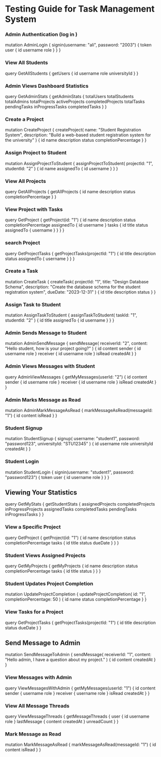 # Testing Guide for Task Management System

###  Admin Authentication (log in ) 
mutation AdminLogin {
  signin(username: "ali", password: "2003") {
    token
    user {
      id
      username
      role
    }
  }
}

###  View All Students
query GetAllStudents {
  getUsers {
    id
    username
    role
    universityId
  }
}

###  Admin Views Dashboard Statistics
query GetAdminStats {
  getAdminStats {
    totalUsers
    totalStudents
    totalAdmins
    totalProjects
    activeProjects
    completedProjects
    totalTasks
    pendingTasks
    inProgressTasks
    completedTasks
  }
}
###  Create a Project
mutation CreateProject {
  createProject(
    name: "Student Registration System",
    description: "Build a web-based student registration system for the university"
  ) {
    id
    name
    description
    status
    completionPercentage
  }
}
###  Assign Project to Student
mutation AssignProjectToStudent {
  assignProjectToStudent(
    projectId: "1",
    studentId: "2"
  ) {
    id
    name
    assignedTo {
      id
      username
    }
  }
}
### View All Projects
query GetAllProjects {
  getAllProjects {
    id
    name
    description
    status
    completionPercentage
  }
}
###  View Project with Tasks
query GetProject {
  getProject(id: "1") {
    id
    name
    description
    status
    completionPercentage
    assignedTo {
      id
      username
    }
    tasks {
      id
      title
      status
      assignedTo {
        username
      }
    }
  }
}
### search Project 
query GetProjectTasks {
  getProjectTasks(projectId: "1") {
    id
    title
    description
    status
    assignedTo {
      username
    }
  }
}

###  Create a Task
mutation CreateTask {
  createTask(
    projectId: "1",
    title: "Design Database Schema",
    description: "Create the database schema for the student registration system",
    dueDate: "2023-12-31"
  ) {
    id
    title
    description
    status
  }
}

### Assign Task to Student
mutation AssignTaskToStudent {
  assignTaskToStudent(
    taskId: "1",
    studentId: "2"
  ) {
    id
    title
    assignedTo {
      id
      username
    }
  }
}

### Admin Sends Message to Student
mutation AdminSendMessage {
  sendMessage(
    receiverId: "2", 
    content: "Hello student, how is your project going?"
  ) {
    id
    content
    sender {
      id
      username
      role
    }
    receiver {
      id
      username
      role
    }
    isRead
    createdAt
  }
}

### Admin Views Messages with Student
query AdminViewMessages {
  getMyMessages(userId: "2") {
    id
    content
    sender {
      id
      username
      role
    }
    receiver {
      id
      username
      role
    }
    isRead
    createdAt
  }
}
### Admin Marks Message as Read
mutation AdminMarkMessageAsRead {
  markMessageAsRead(messageId: "1") {
    id
    content
    isRead
  }
}

### Student Signup
mutation StudentSignup {
  signup(
    username: "student1",
    password: "password123",
    universityId: "STU12345"
  ) {
    id
    username
    role
    universityId
    createdAt
  }
}
###  Student Login
mutation StudentLogin {
  signin(username: "student1", password: "password123") {
    token
    user {
      id
      username
      role
    }
  }
}
## Viewing Your Statistics
query GetMyStats {
  getStudentStats {
    assignedProjects
    completedProjects
    inProgressProjects
    assignedTasks
    completedTasks
    pendingTasks
    inProgressTasks
  }
}

###  View a Specific Project
query GetProject {
  getProject(id: "1") {
    id
    name
    description
    status
    completionPercentage
    tasks {
      id
      title
      status
      dueDate
    }
  }
}
###  Student Views Assigned Projects
query GetMyProjects {
  getMyProjects {
    id
    name
    description
    status
    completionPercentage
    tasks {
      id
      title
      status
    }
  }
}


###  Student Updates Project Completion

mutation UpdateProjectCompletion {
  updateProjectCompletion(
    id: "1",
    completionPercentage: 50
  ) {
    id
    name
    status
    completionPercentage
  }
}
###  View Tasks for a Project
query GetProjectTasks {
  getProjectTasks(projectId: "1") {
    id
    title
    description
    status
    dueDate
  }
}
##  Send Message to Admin
mutation SendMessageToAdmin {
  sendMessage(
    receiverId: "1", 
    content: "Hello admin, I have a question about my project."
  ) {
    id
    content
    createdAt
  }
}
###  View Messages with Admin
query ViewMessagesWithAdmin {
  getMyMessages(userId: "1") {
    id
    content
    sender {
      username
      role
    }
    receiver {
      username
      role
    }
    isRead
    createdAt
  }
}
###  View All Message Threads
query ViewMessageThreads {
  getMessageThreads {
    user {
      id
      username
      role
    }
    lastMessage {
      content
      createdAt
    }
    unreadCount
  }
}

###  Mark Message as Read
mutation MarkMessageAsRead {
  markMessageAsRead(messageId: "1") {
    id
    content
    isRead
  }
}
